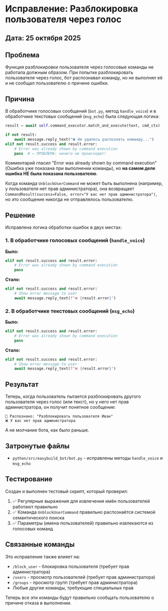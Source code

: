 # Исправление: Разблокировка пользователя через голос

## Дата: 25 октября 2025

## Проблема

Функция разблокировки пользователя через голосовые команды не работала должным образом. При попытке разблокировать пользователя через голос, бот распознавал команду, но не выполнял её и не сообщал пользователю о причине ошибки.

## Причина

В обработчике голосовых сообщений (`bot.py`, метод `handle_voice`) и в обработчике текстовых сообщений (`msg_echo`) была следующая логика:

```python
result = await self.command_executor.match_and_execute(text, cmd_ctx)

if not result:
    await message.reply_text("❌ Не удалось распознать команду...")
elif not result.success and result.error:
    # Error was already shown by command execution
    pass  # ← ПРОБЛЕМА: ничего не происходит!
```

Комментарий гласил "Error was already shown by command execution" (Ошибка уже показана при выполнении команды), но **на самом деле ошибка НЕ была показана пользователю**.

Когда команда `UnblockUserCommand` не может быть выполнена (например, у пользователя нет прав администратора), она возвращает `CommandResult(success=False, error="У вас нет прав администратора")`, но это сообщение никогда не отправлялось пользователю.

## Решение

Исправлена логика обработки ошибок в двух местах:

### 1. В обработчике голосовых сообщений (`handle_voice`)

**Было:**
```python
elif not result.success and result.error:
    # Error was already shown by command execution
    pass
```

**Стало:**
```python
elif not result.success and result.error:
    # Show error message to user
    await message.reply_text(f"❌ {result.error}")
```

### 2. В обработчике текстовых сообщений (`msg_echo`)

**Было:**
```python
elif not result.success and result.error:
    # Error was already shown by command execution
    pass
```

**Стало:**
```python
elif not result.success and result.error:
    # Show error message to user
    await message.reply_text(f"❌ {result.error}")
```

## Результат

Теперь, когда пользователь пытается разблокировать другого пользователя через голос (или текст), но у него нет прав администратора, он получит понятное сообщение:

```
🎤 Распознано: "Разблокировать пользователя Иван"
❌ У вас нет прав администратора
```

А не молчание бота, как было раньше.

## Затронутые файлы

- `python/src/easybuild_bot/bot.py` - исправлены методы `handle_voice` и `msg_echo`

## Тестирование

Создан и выполнен тестовый скрипт, который проверил:

1. ✅ Регулярные выражения для извлечения имён пользователей работают правильно
2. ✅ Команда `UnblockUserCommand` правильно распознаётся системой семантического поиска
3. ✅ Параметры (имена пользователей) правильно извлекаются из голосовых команд

## Связанные команды

Это исправление также влияет на:
- `/block_user` - блокировка пользователя (требует прав администратора)
- `/users` - просмотр пользователей (требует прав администратора)
- `/groups` - просмотр групп (требует прав администратора)
- Любые другие команды, требующие специальных прав

Теперь все эти команды будут правильно сообщать пользователю о причине отказа в выполнении.

